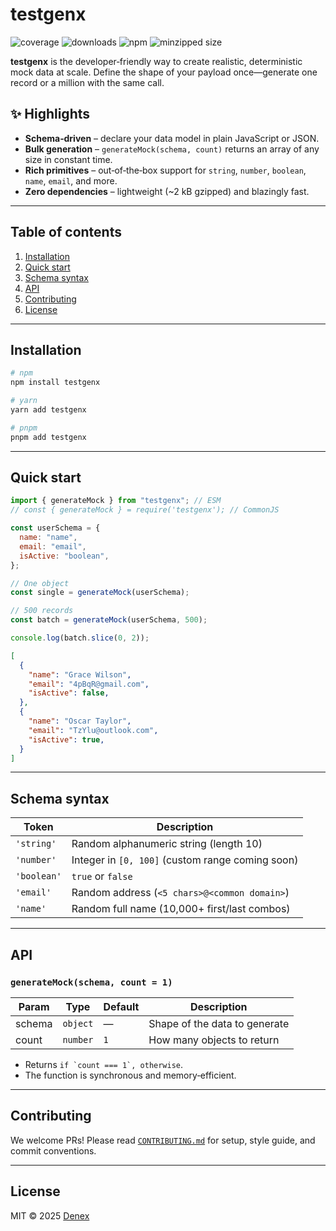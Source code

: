 # testgenx
![coverage](https://img.shields.io/badge/coverage-89%25-yellowgreen)
![downloads](https://img.shields.io/npm/dm/testgenx.svg)
![npm](https://img.shields.io/npm/v/testgenx.svg)
![minzipped size](https://img.shields.io/bundlephobia/minzip/testgenx)


**testgenx** is the developer‑friendly way to create realistic, deterministic mock data at scale. Define the shape of your payload once—generate one record or a million with the same call.

## ✨ Highlights

- **Schema‑driven** – declare your data model in plain JavaScript or JSON.
- **Bulk generation** – `generateMock(schema, count)` returns an array of any size in constant time.
- **Rich primitives** – out‑of‑the‑box support for `string`, `number`, `boolean`, `name`, `email`, and more.
- **Zero dependencies** – lightweight (~2 kB gzipped) and blazingly fast.

---

## Table of contents

1. [Installation](#installation)
2. [Quick start](#quick-start)
3. [Schema syntax](#schema-syntax)
4. [API](#api)
7. [Contributing](#contributing)
8. [License](#license)

---

## Installation

```bash
# npm
npm install testgenx

# yarn
yarn add testgenx

# pnpm
pnpm add testgenx
```

---

## Quick start

```js
import { generateMock } from "testgenx"; // ESM
// const { generateMock } = require('testgenx'); // CommonJS

const userSchema = {
  name: "name",
  email: "email",
  isActive: "boolean",
};

// One object
const single = generateMock(userSchema);

// 500 records
const batch = generateMock(userSchema, 500);

console.log(batch.slice(0, 2));
```

```json
[
  {
    "name": "Grace Wilson",
    "email": "4pBqR@gmail.com",
    "isActive": false, 
  },
  {
    "name": "Oscar Taylor",
    "email": "TzYlu@outlook.com",
    "isActive": true,
  }
]
```

---

## Schema syntax

| Token       | Description                                       |
| ----------- | ------------------------------------------------- |
| `'string'`  | Random alphanumeric string (length 10)            |
| `'number'`  | Integer in `[0, 100]` (custom range coming soon)  |
| `'boolean'` | `true` or `false`                                 |
| `'email'`   | Random address (`<5 chars>@<common domain>`)   |
| `'name'`    | Random full name (10,000+ first/last combos)         |

---

## API

### `generateMock(schema, count = 1)`

| Param  | Type     | Default | Description                   |
| ------ | -------- | ------- | ----------------------------- |
| schema | `object` | —       | Shape of the data to generate |
| count  | `number` | `1`     | How many objects to return    |

- Returns `` if `count === 1`, otherwise ``.
- The function is synchronous and memory‑efficient.

---


## Contributing

We welcome PRs! Please read [`CONTRIBUTING.md`](CONTRIBUTING.md) for setup, style guide, and commit conventions.

---

## License

MIT © 2025 [Denex](https://github.com/denex-a-poulose)

